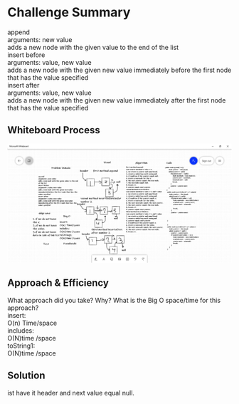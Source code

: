 # Challenge Summary
append<br />
arguments: new value<br />
adds a new node with the given value to the end of the list<br />
insert before<br />
arguments: value, new value<br />
adds a new node with the given new value immediately before the first node that has the value specified<br />
insert after<br />
arguments: value, new value<br />
adds a new node with the given new value immediately after the first node that has the value specified<br />

## Whiteboard Process
![whiteboard ](image.png)

## Approach & Efficiency
What approach did you take? Why? What is the Big O space/time for this approach? <br />
insert:<br />
O(n) Time/space<br />
includes:<br />
O(N)time /space<br />
toString1:<br />
O(N)time /space<br />

## Solution
<!-- Show how to run your code, and examples of it in action -->ist have it header and next value equal null.